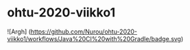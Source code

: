 # ohtu-2020-viikko1

![Argh] (https://github.com/Nurou/ohtu-2020-viikko1/workflows/Java%20CI%20with%20Gradle/badge.svg)
